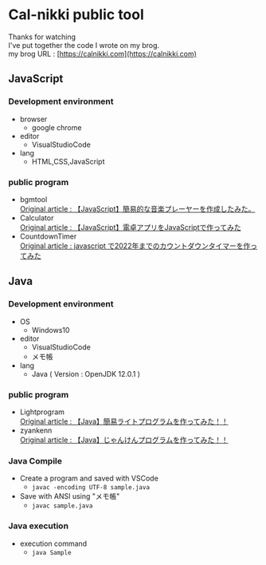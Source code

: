 # Cal-nikki public tool 
Thanks for watching<br>
I've put together the code I wrote on my brog.<br>
my brog URL : [https://calnikki.com](https://calnikki.com)
## JavaScript 
### Development environment
* browser
  * google chrome
* editor
  * VisualStudioCode
* lang
  * HTML,CSS,JavaScript
### public program
* bgmtool<br>
[Original article : 【JavaScript】簡易的な音楽プレーヤーを作成したみた。](https://calnikki.com/javascript-music-player/)
* Calculator<br>
[Original article : 【JavaScript】電卓アプリをJavaScriptで作ってみた](https://calnikki.com/javascript-calculator/)
* CountdownTimer<br>
[Original article : javascript で2022年までのカウントダウンタイマーを作ってみた](https://calnikki.com/javascript-countdown-timer/)
## Java
### Development environment
* OS
  * Windows10
* editor
  * VisualStudioCode
  * メモ帳
* lang
  * Java ( Version : OpenJDK 12.0.1 )
### public program
* Lightprogram<br>
[Original article : 【Java】簡易ライトプログラムを作ってみた！！](https://calnikki.com/java-right-program/)
* zyankenn<br>
[Original article : 【Java】じゃんけんプログラムを作ってみた！！](https://calnikki.com/java-janken-program/)
### Java Compile
  * Create a program and saved with VSCode<br>
    * `javac -encoding UTF-8 sample.java`
  * Save with ANSI using "メモ帳"
    * `javac sample.java`
### Java execution
* execution command
  * `java Sample`
